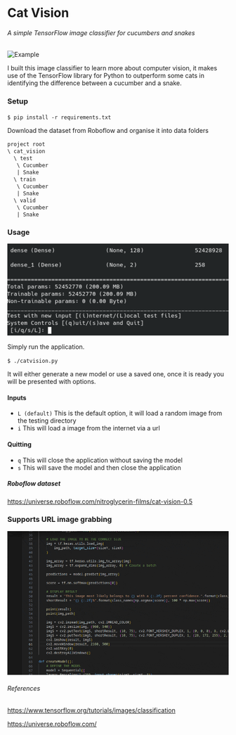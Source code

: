 # Cat Vision
###### A simple TensorFlow image classifier for cucumbers and snakes
![Example](https://github.com/henry9836/cat-vision/blob/master/imgs/inputs.gif?raw=true)

I built this image classifier to learn more about computer vision, it makes use of the TensorFlow library for Python to outperform some cats in identifying the difference between a cucumber and a snake.

### Setup
`$ pip install -r requirements.txt`

Download the dataset from Roboflow and organise it into data folders
```
project root
\ cat_vision
  \ test
   \ Cucumber
   | Snake
  \ train
   \ Cucumber
   | Snake
  \ valid
   \ Cucumber
   | Snake
```

### Usage
![Usage Image](https://raw.githubusercontent.com/henry9836/cat-vision/1.0/imgs/usage.png)

Simply run the application.

`$ ./catvision.py`

It will either generate a new model or use a saved one, once it is ready you will be presented with options.
#### Inputs
- `L (default)` This is the default option, it will load a random image from the testing directory
- `i` This will load a image from the internet via a url
#### Quitting
- `q` This will close the application without saving the model
- `s` This will save the model and then close the application

##### Roboflow dataset
https://universe.roboflow.com/nitroglycerin-films/cat-vision-0.5

### Supports URL image grabbing 
![Somethingfun](https://github.com/henry9836/cat-vision/blob/master/imgs/internet_images.gif?raw=true)

###### References
https://www.tensorflow.org/tutorials/images/classification

https://universe.roboflow.com/
